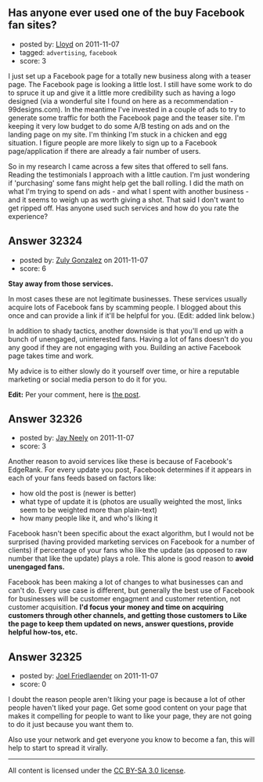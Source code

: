 ## Has anyone ever used one of the buy Facebook fan sites?

- posted by: [Lloyd](https://stackexchange.com/users/-1/14268-lloyd) on 2011-11-07
- tagged: `advertising`, `facebook`
- score: 3

I just set up a Facebook page for a totally new business along with a teaser page. The Facebook page is looking a little lost. I still have some work to do to spruce it up and give it a little more credibility such as having a logo designed (via a wonderful site I found on here as a recommendation - 99designs.com). In the meantime I've invested in a couple of ads to try to generate some traffic for both the Facebook page and the teaser site. I'm keeping it very low budget to do some A/B testing on ads and on the landing page on my site. I'm thinking I'm stuck in a chicken and egg situation. I figure people are more likely to sign up to a Facebook page/application if there are already a fair number of users.

So in my research I came across a few sites that offered to sell fans. Reading the testimonials I approach with a little caution. I'm just wondering if 'purchasing' some fans might help get the ball rolling. I did the math on what I'm trying to spend on ads - and what I spent with another business - and it seems to weigh up as worth giving a shot. That said I don't want to get ripped off. Has anyone used such services and how do you rate the experience?


## Answer 32324

- posted by: [Zuly Gonzalez](https://stackexchange.com/users/-1/2692-zuly-gonzalez) on 2011-11-07
- score: 6

<p><strong>Stay away from those services.</strong> </p>

<p>In most cases these are not legitimate businesses. These services usually acquire lots of Facebook fans by scamming people. I blogged about this once and can provide a link if it'll be helpful for you. (Edit: added link below.)</p>

<p>In addition to shady tactics, another downside is that you'll end up with a bunch of unengaged, uninterested fans. Having a lot of fans doesn't do you any good if they are not engaging with you. Building an active Facebook page takes time and work. </p>

<p>My advice is to either slowly do it yourself over time, or hire a reputable marketing or social media person to do it for you.</p>

<p><strong>Edit:</strong> Per your comment, here is <a href="http://lightpointsecurity.com/content/spammers-create-fake-user-profiles-on-facebook" rel="nofollow">the post</a>.</p>



## Answer 32326

- posted by: [Jay Neely](https://stackexchange.com/users/-1/1801-jay-neely) on 2011-11-07
- score: 3

Another reason to avoid services like these is because of Facebook's EdgeRank. For every update you post, Facebook determines if it appears in each of your fans feeds based on factors like:

 - how old the post is (newer is better)
 - what type of update it is (photos are usually weighted the most, links seem to be weighted more than plain-text)
 - how many people like it, and who's liking it

Facebook hasn't been specific about the exact algorithm, but I would not be surprised (having provided marketing services on Facebook for a number of clients) if percentage of your fans who like the update (as opposed to raw number that like the update) plays a role. This alone is good reason to **avoid unengaged fans.**

Facebook has been making a lot of changes to what businesses can and can't do. Every use case is different, but generally the best use of Facebook for businesses will be customer engagment and customer retention, not customer acquisition. **I'd focus your money and time on acquiring customers through other channels, and getting those customers to Like the page to keep them updated on news, answer questions, provide helpful how-tos, etc.**


## Answer 32325

- posted by: [Joel Friedlaender](https://stackexchange.com/users/-1/5543-joel-friedlaender) on 2011-11-07
- score: 0

I doubt the reason people aren't liking your page is because a lot of other people haven't liked your page.  Get some good content on your page that makes it compelling for people to want to like your page, they are not going to do it just because you want them to.  

Also use your network and get everyone you know to become a fan, this will help to start to spread it virally.



---

All content is licensed under the [CC BY-SA 3.0 license](https://creativecommons.org/licenses/by-sa/3.0/).
